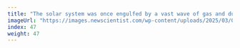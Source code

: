 ```yaml
---
title: "The solar system was once engulfed by a vast wave of gas and dust"
imageUrl: "https://images.newscientist.com/wp-content/uploads/2025/03/05114240/SEI_242609564.jpg?width=788"
index: 47
weight: 47
---
```

